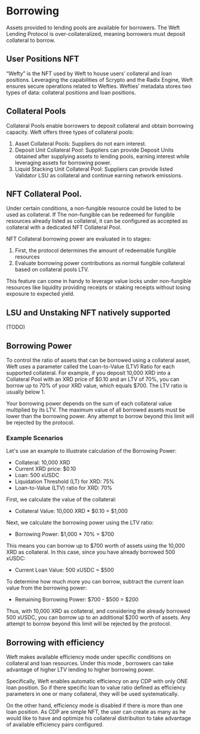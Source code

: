 

# Borrowing

Assets provided to lending pools are available for borrowers. The Weft Lending Protocol is over-collateralized, meaning borrowers must deposit collateral to borrow.


## User Positions NFT

“Wefty” is the NFT used by Weft to house users’ collateral and loan positions. Leveraging the capabilities of Scrypto and the Radix Engine, Weft ensures secure operations related to Wefties. Wefties’ metadata stores two types of data: collateral positions and loan positions.



<!-- * Collateral Positions: Organized based on the addresses of assets used as collateral and the deposited collateral amount. Users can have multiple collateral positions within a single Wefty.
* Loan Positions: These oversee the state of loans for different asset types associated with the amount borrowed. Loan positions are categorized by borrowed asset addresses, similar to collateral positions.
 -->

## Collateral Pools

Collateral Pools enable borrowers to deposit collateral and obtain borrowing capacity. Weft offers three types of collateral pools:



1. Asset Collateral Pools: Suppliers do not earn interest.
2. Deposit Unit Collateral Pool: Suppliers can provide Deposit Units obtained after supplying assets to lending pools, earning interest while leveraging assets for borrowing power.
3. Liquid Stacking Unit Collateral Pool: Suppliers can provide listed Validator LSU as collateral and continue earning network emissions.

## NFT Collateral Pool. 

Under certain conditions, a non-fungible resource could be listed to be used as collateral. If The non-fungible can be redeemed for fungible resources already listed as collateral, it can be configured as accepted as collateral with a dedicated NFT Collateral Pool. 

NFT Collateral borrowing power are evaluated in to stages: 



1. First, the protocol determines the amount of redeemable fungible resources
2. Evaluate borrowing power contributions as normal fungible collateral based on collateral pools LTV. 

This feature can come in handy to leverage value locks under non-fungible resources like liquidity providing receipts or staking receipts without losing exposure to expected yield. 


## LSU and Unstaking NFT natively supported
(TODO)


## Borrowing Power

To control the ratio of assets that can be borrowed using a collateral asset, Weft uses a parameter called the Loan-to-Value (LTV) Ratio for each supported collateral. For example, if you deposit 10,000 XRD into a Collateral Pool with an XRD price of $0.10 and an LTV of 70%, you can borrow up to 70% of your XRD value, which equals $700. The LTV ratio is usually below 1.

Your borrowing power depends on the sum of each collateral value multiplied by its LTV. The maximum value of all borrowed assets must be lower than the borrowing power. Any attempt to borrow beyond this limit will be rejected by the protocol.

### **Example Scenarios**

Let's use an example to illustrate calculation of the Borrowing Power:

* Collateral: 10,000 XRD
* Current XRD price: $0.10
* Loan: 500 xUSDC
* Liquidation Threshold (LT) for XRD: 75%
* Loan-to-Value (LTV) ratio for XRD: 70%

First, we calculate the value of the collateral:



* Collateral Value: 10,000 XRD * $0.10 = $1,000

Next, we calculate the borrowing power using the LTV ratio:



* Borrowing Power: $1,000 * 70% = $700

This means you can borrow up to $700 worth of assets using the 10,000 XRD as collateral. In this case, since you have already borrowed 500 xUSDC:



* Current Loan Value: 500 xUSDC = $500

To determine how much more you can borrow, subtract the current loan value from the borrowing power:



* Remaining Borrowing Power: $700 - $500 = $200

Thus, with 10,000 XRD as collateral, and considering the already borrowed 500 xUSDC, you can borrow up to an additional $200 worth of assets. Any attempt to borrow beyond this limit will be rejected by the protocol.



## Borrowing with efficiency 

Weft makes available efficiency mode under specific conditions on collateral and loan resources. Under this mode , borrowers can take advantage of higher LTV lending to higher borrowing power. 

Specifically, Weft enables automatic efficiency on any CDP with only ONE loan position. So if there specific loan to value ratio defined as efficiency parameters in one or many collateral, they will be used systematically. 

On the other hand, efficiency mode is disabled if there is more than one loan position. As CDP are simple NFT, the user can create as many as he would like to have and optimize his collateral distribution to take advantage of available efficiency pairs configured. 